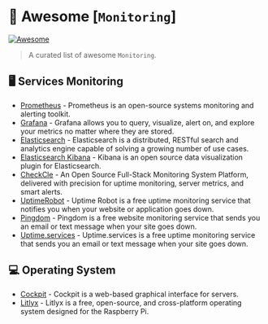# 🚀 Awesome [`Monitoring`]

[![Awesome](https://awesome.re/badge.svg)](https://awesome.re)

> A curated list of awesome `Monitoring`.

## 🖥️ Services Monitoring

- [Prometheus](https://prometheus.io/) - Prometheus is an open-source systems monitoring and alerting toolkit.
- [Grafana](https://grafana.com/) - Grafana allows you to query, visualize, alert on, and explore your metrics no matter where they are stored.
- [Elasticsearch](https://www.elastic.co/elasticsearch/) - Elasticsearch is a distributed, RESTful search and analytics engine capable of solving a growing number of use cases.
- [Elasticsearch Kibana](https://www.elastic.co/kibana/) - Kibana is an open source data visualization plugin for Elasticsearch.
- [CheckCle](https://checkcle.io/) - An Open Source Full-Stack Monitoring System Platform, delivered with precision for uptime monitoring, server metrics, and smart alerts.
- [UptimeRobot](https://uptimerobot.com/) - Uptime Robot is a free uptime monitoring service that notifies you when your website or application goes down.
- [Pingdom](https://www.pingdom.com/) - Pingdom is a free website monitoring service that sends you an email or text message when your site goes down.
- [Uptime.services](https://uptime.services/) - Uptime.services is a free uptime monitoring service that sends you an email or text message when your site goes down.

## 💻 Operating System

- [Cockpit](https://www.cockpit-project.org/) - Cockpit is a web-based graphical interface for servers.
- [Litlyx](https://litlyx.com/) - Litlyx is a free, open-source, and cross-platform operating system designed for the Raspberry Pi.

